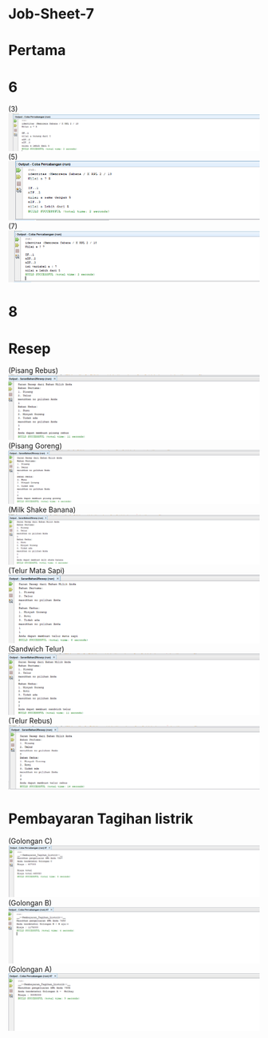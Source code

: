 # Job-Sheet-7
# Pertama
# 6
(3)
![Alt Text](https://github.com/memorezasabana/Job-Sheet-7/blob/master/2019-08-23%20(5).png)
(5)
![Alt Text](https://github.com/memorezasabana/Job-Sheet-7/blob/master/2019-08-23%20(1).png)
(7)
![Alt Text](https://github.com/memorezasabana/Job-Sheet-7/blob/master/2019-08-23%20(2).png)
# 8
# Resep
(Pisang Rebus)
![Alt Text](https://github.com/memorezasabana/Job-Sheet-7/blob/master/2019-08-29%20(5).png)
(Pisang Goreng)
![Alt Text](https://github.com/memorezasabana/Job-Sheet-7/blob/master/2019-08-29%20(6).png)
(Milk Shake Banana)
![Alt Text](https://github.com/memorezasabana/Job-Sheet-7/blob/master/2019-08-29%20(7).png)
(Telur Mata Sapi)
![Alt Text](https://github.com/memorezasabana/Job-Sheet-7/blob/master/2019-08-29%20(8).png)
(Sandwich Telur)
![Alt Text](https://github.com/memorezasabana/Job-Sheet-7/blob/master/2019-08-29%20(9).png)
(Telur Rebus)
![Alt Text](https://github.com/memorezasabana/Job-Sheet-7/blob/master/2019-08-29%20(10).png)
# Pembayaran Tagihan listrik
(Golongan C)
![Alt Text](https://github.com/memorezasabana/Job-Sheet-7/blob/master/2019-08-29%20(1).png)
(Golongan B)
![Alt Text](https://github.com/memorezasabana/Job-Sheet-7/blob/master/2019-08-29%20(2).png)
(Golongan A)
![Alt Text](https://github.com/memorezasabana/Job-Sheet-7/blob/master/2019-08-29%20(3).png)
